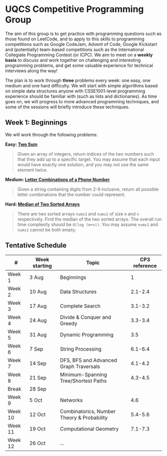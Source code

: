 # UQCS Competitive Programming Group

The aim of this group is to get practice with programming questions such as those found on LeetCode, and to apply to this skills to programming competitions such as Google CodeJam, Advent of Code, Google Kickstart and (potentially) team-based competitions such as the International Collegiate Programming Contest (or ICPC). We aim to meet on a **weekly basis** to discuss and work together on challenging and interesting programming problems, and get some valuable experience for technical interviews along the way!

The plan is to work through **three** problems every week: one easy, one medium and one hard difficulty. We will start with simple algorithms based on simple data structures anyone with CSSE1001-level programming experience should be familiar with (such as lists and dictionaries). As time goes on, we will progress to more advanced programming techniques, and some of the sessions will briefly introduce these techniques.

## Week 1: Beginnings

We will work through the following problems:

**Easy: [Two Sum](https://leetcode.com/problems/two-sum/)**

> Given an array of integers, return indices of the two numbers such that they add up to a specific target. You may assume that each input would have exactly one solution, and you may not use the same element twice.

**Medium: [Letter Combinations of a Phone Number](https://leetcode.com/problems/letter-combinations-of-a-phone-number/)**

> Given a string containing digits from 2-9 inclusive, return all possible letter combinations that the number could represent.

**Hard: [Median of Two Sorted Arrays](https://leetcode.com/problems/median-of-two-sorted-arrays/)**

> There are two sorted arrays `nums1` and `nums2` of size `m` and `n` respectively. Find the median of the two sorted arrays. The overall run time complexity should be `O(log (m+n))`. You may assume `nums1` and `nums2` cannot be both empty.

## Tentative Schedule

| #       | Week starting | Topic                                      | CP3 reference |
|---------|---------------|--------------------------------------------|---------------|
| Week 1  |         3 Aug | Beginnings                                 | 1             |
| Week 2  |        10 Aug | Data Structures                            | 2.1-2.4       |
| Week 3  |        17 Aug | Complete Search                            | 3.1-3.2       |
| Week 4  |        24 Aug | Divide & Conquer and Greedy                | 3.3-3.4       |
| Week 5  |        31 Aug | Dynamic Programming                        | 3.5           |
| Week 6  |         7 Sep | String Processing                          | 6.1-6.4       |
| Week 7  |        14 Sep | DFS, BFS and Advanced Graph Traversals     | 4.1-4.2       |
| Week 8  |        21 Sep | Minimum-Spanning Tree/Shortest Paths       | 4.3-4.5       |
| Break   |        28 Sep |                                            |               |
| Week 9  |         5 Oct | Networks                                   | 4.6           |
| Week 10 |        12 Oct | Combinatorics, Number Theory & Probability | 5.4-5.6       |
| Week 11 |        19 Oct | Computational Geometry                     | 7.1-7.3       |
| Week 12 |        26 Oct | ...                                        |               |
